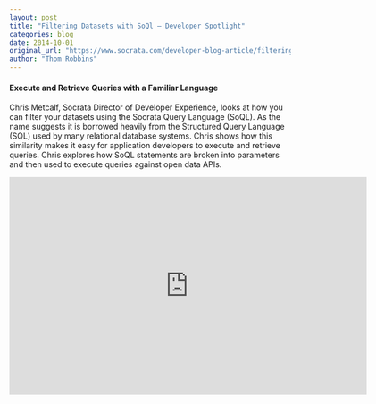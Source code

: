 ```yaml
---
layout: post
title: "Filtering Datasets with SoQl – Developer Spotlight"
categories: blog
date: 2014-10-01
original_url: "https://www.socrata.com/developer-blog-article/filtering-datasets-soql-developer-spotlight/"
author: "Thom Robbins"
---
```


<h4>Execute and Retrieve Queries with a Familiar Language</h4>
<p>Chris Metcalf, Socrata Director of Developer Experience, looks at how you can filter your datasets using the Socrata Query Language (SoQL). As the name suggests it is borrowed heavily from the Structured Query Language (SQL) used by many relational database systems. Chris shows how this similarity makes it easy for application developers to execute and retrieve queries. Chris explores how SoQL statements are broken into parameters and then used to execute queries against open data APIs.</p>
<p><iframe id="ytplayer" type="text/html" width="640" height="390" src="https://www.youtube.com/embed/Ui_4cr_r8u0?autoplay=0" frameborder="0">You must enable iFrames</iframe></p>
